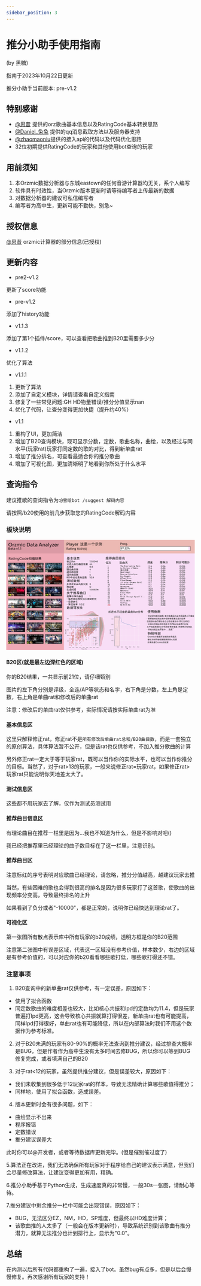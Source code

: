 ```yaml
---
sidebar_position: 3
---
```


# 推分小助手使用指南

(by 黑糖)

指南于2023年10月22日更新

推分小助手当前版本: pre-v1.2

## 特别感谢

- [@思昔](https://space.bilibili.com/518645556) 提供的orz歌曲基本信息以及RatingCode基本转换思路
- [@Daniel_兔兔](https://space.bilibili.com/1333478733) 提供的qq消息截取方法以及服务器支持
- [@zhaomaoniu](https://space.bilibili.com/398218060)提供的接入api的代码以及代码优化思路
- 32位初期提供RatingCode的玩家和其他使用bot查询的玩家

## 用前须知

1. 本Orzmic数据分析器与东城eastown的任何音游计算器均无关，系个人编写
2. 软件具有时效性，当Orzmic版本更新时请等待编写者上传最新的数据
3. 对数据分析器的建议可私信编写者
4. 编写者为高中生，更新可能不勤快，别急~

## 授权信息

[@思昔](https://space.bilibili.com/518645556) orzmic计算器的部分信息(已授权)

## 更新内容

- pre2-v1.2

更新了score功能

- pre-v1.2

添加了history功能

- v1.1.3

添加了第1个插件/score，可以查看把歌曲推到B20里需要多少分

- v1.1.2

优化了算法

- v1.1.1

1. 更新了算法
2. 添加了自定义模块，详情请查看自定义指南
3. 修复了一些常见问题:GH HD物量错误/推分分值显示nan
4. 优化了代码，让查分变得更加快捷（提升约40%）

- v1.1

1. 重构了UI，更加简洁
2. 增加了B20查询模块，现可显示分数，定数，歌曲名称，曲绘，以及经过与同水平(玩家rat)玩家打同定数的歌的对比，得到新单曲rat
3. 增加了推分排名，可查看最适合你的推分歌曲
4. 增加了可视化图，更加清晰明了地看到你所处于什么水平

## 查询指令

建议推歌的查询指令为:`@雪绘bot /suggest 解码内容`

请按照/b20使用的前几步获取您的RatingCode解码内容

### 板块说明

![Alt text](./img/suggest.jpeg)

#### B20区(就是最左边深红色的区域)

你的B20结果，一共显示前21位，请仔细甄别

图片的左下角分别是评级，全连/AP等状态和名字，右下角是分数，左上角是定数，右上角是单曲rat和修改后的单曲rat

注意：修改后的单曲rat仅供参考，实际情况请按实际单曲rat为准

#### 基本信息区

这里只解释修正rat，修正rat不是`所有修改后单曲rat总和/B20曲目数`，而是一套独立的原创算法，具体算法暂不公开，但是该rat也仅供参考，不加入推分歌曲的计算

另外修正rat一定大于等于玩家rat，既可以当作你的实际水平，也可以当作你推分的目标。当然了，对于rat>13的玩家，一般来说修正rat=玩家rat，如果修正rat>玩家rat只能说明你天地差太大了。

#### 测试信息区

这些都不用玩家去了解，仅作为测试员测试用

#### 推荐曲目信息区

有理论曲目在推荐一栏里是因为...我也不知道为什么，但是不影响对吧()

我已经把推荐里已经理论的曲子数目标在了这一栏里，注意识别。

#### 推荐曲目区

注意标红的序号表明对应歌曲已经理论，请忽略，推分分值越高，越建议玩家去推

当然，有些困难的歌也会得到很高的排名是因为很多玩家打了这首歌，使歌曲的出现频率分变高，导致最终排名的上升

如果看到了负分或者"-10000"，都是正常的，说明你已经快达到理论rat了。

#### 可视化区

第一张图所有散点表示库中所有玩家的b20成绩，透明方框是你的B20范围

注意第二张图中有误差区域，代表这一区域没有参考价值，样本数少，右边的区域是有参考价值的，可以对应你的b20看看哪些歌打低，哪些歌打得还不错。

### 注意事项

1. B20查询中的新单曲rat仅供参考，有一定误差，原因如下：

- 使用了拟合函数
- 同定数歌曲的难度相差也较大，比如核心共振和lpd的定数均为11.4，但是玩家普遍打lpd更高，这会导致核心共振就算打得很差，新单曲rat也有可能提高，同样lpd打得很好，单曲rat也有可能降低，所以在内部算法时我们不用这个数据作为参考标准。

2. 对于B20未满的玩家有80-90%的概率无法查询到推分建议，经过排查大概率是BUG，但是作者作为高中生没有太多时间去修BUG，所以你可以等到BUG修复完成，或者填满自己的B20

3. 对于rat<12的玩家，虽然提供推分建议，但是误差较大，原因如下：

- 我们未收集到很多低于12玩家rat的样本，导致无法精确计算哪些歌值得推分；
- 同样地，使用了拟合函数，造成误差。

4. 版本更新时会有很多问题，如下：

- 曲绘显示不出来
- 程序报错
- 定数错误
- 推分建议误差大

此时你可以@开发者，或者等待数据库更新完毕。(但是催别催过度了)

5.算法正在改进，我们无法确保所有玩家对于程序给自己的建议表示满意，但我们会尽量修改算法，让建议变得更加有用，精确。

6.推分小助手基于Python生成，生成速度真的非常慢，一般30s一张图，请耐心等待。

7.推分建议中剩余推分一栏中可能会出现错误，原因如下：

- BUG，无法区分EZ，NM，HD，SP难度，但最终以HD难度计算；
- 该歌曲推的人太多了（一般会在版本更新时），导致系统识别到该歌曲有推分潜力，就算无法推分也计到排行上，显示为"0.0"。

## 总结
在内测以后所有代码都重构了一遍，接入了bot。虽然bug有点多，但是以后会慢慢修复。再次感谢所有玩家的支持！